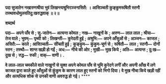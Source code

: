 **पदा सुजातेन नखारुणश्रीया** **भुवं लिखन्त्यश्रुभिरञ्जनासितै: ।** **आसिञ्चती कुङ्कुमरूषितौ स्तनौ** **तस्थावधोमुलयतिदु:खरुद्धवाक् ॥ २॥** 

**शब्दार्थ** 

**पदा—** **अपने पाँव से** **; सु-जातेन—** **अत्यन्त कोमल** **; नख—** **नाखूनों के** **; अरुण—** **लाल लाल** **; श्रीया—** **तेज वाले** **; भुवम्—** **पृथ्वी** **को** **; लिखन्ती—** **कुरेदती हुई** **; अश्रुभि:—** **अपने आँसुओं से** **; अञ्जन—** **काजल** **; असितै:—** **काले** **; आसिञ्चती—** **सींचती हुई** **;** **कुङ्कुम—** **कुंकुम-चूर्ण से** **; रूषितौ—** **लाल** **; स्तनौ—** **दोनों स्तन** **; तस्थौ—** **शान्त खड़ी हो गईं** **; अध:—** **नीचे की ओर** **; मुखी—** **मुख किये** **; अति—** **अत्यन्त** **; दु:ख—** **दुख से** **; रुद्ध—** **रुकी** **; वाक्—** **वाणी।** **.** 

**वे लाल-लाल चमकीले वाले नाखुनों से युक्त अपने कोमल पाँव से भूमि कुरेदने लगीं और** **अपनी आँख में लगे काजल द्वारा काले हुए आँसुओं से कुंकुम के कारण लाल हुए स्तनों को** **भिगो दिया। वे मुख नीचा किये खड़ी रहीं और अत्यधिक शोक से उनकी वाणी अवरुद्ध हो** **गई।** **** 